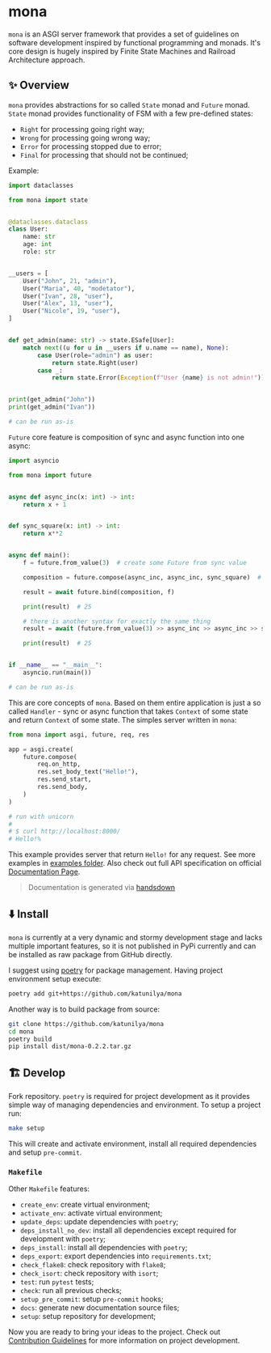 # mona

`mona` is an ASGI server framework that provides a set of guidelines on software
development inspired by functional programming and monads. It's core design is
hugely inspired by Finite State Machines and Railroad Architecture approach.

## ✨ Overview

`mona` provides abstractions for so called `State` monad and `Future` monad.
`State` monad provides functionality of FSM with a few pre-defined states:

- `Right` for processing going right way;
- `Wrong` for processing going wrong way;
- `Error` for processing stopped due to error;
- `Final` for processing that should not be continued;

Example:

```python
import dataclasses

from mona import state


@dataclasses.dataclass
class User:
    name: str
    age: int
    role: str


__users = [
    User("John", 21, "admin"),
    User("Maria", 40, "modetator"),
    User("Ivan", 28, "user"),
    User("Alex", 13, "user"),
    User("Nicole", 19, "user"),
]


def get_admin(name: str) -> state.ESafe[User]:
    match next((u for u in __users if u.name == name), None):
        case User(role="admin") as user:
            return state.Right(user)
        case _:
            return state.Error(Exception(f"User {name} is not admin!"))


print(get_admin("John"))
print(get_admin("Ivan"))

# can be run as-is
```

`Future` core feature is composition of sync and async function into one async:

```python
import asyncio

from mona import future


async def async_inc(x: int) -> int:
    return x + 1


def sync_square(x: int) -> int:
    return x**2


async def main():
    f = future.from_value(3)  # create some Future from sync value

    composition = future.compose(async_inc, async_inc, sync_square)  # (x + 1 + 1)^2

    result = await future.bind(composition, f)

    print(result)  # 25

    # there is another syntax for exactly the same thing
    result = await (future.from_value(3) >> async_inc >> async_inc >> sync_square)

    print(result)  # 25


if __name__ == "__main__":
    asyncio.run(main())

# can be run as-is
```

This are core concepts of `mona`. Based on them entire application is just a so
called `Handler` - sync or async function that takes `Context` of some state and
return `Context` of some state. The simples server written in `mona`:

```python
from mona import asgi, future, req, res

app = asgi.create(
    future.compose(
        req.on_http,
        res.set_body_text("Hello!"),
        res.send_start,
        res.send_body,
    )
)

# run with unicorn
# 
# $ curl http://localhost:8000/
# Hello!%
```

This example provides server that return `Hello!` for any request. See more
examples in [examples folder](/examples/). Also check out full API specification
on official [Documentation Page](https://katunilya.github.io/mona/).

> Documentation is generated via [handsdown](https://github.com/vemel/handsdown)

## ⬇️ Install

`mona` is currently at a very dynamic and stormy development stage and lacks
multiple important features, so it is not published in PyPi currently and can be
installed as raw package from GitHub directly.

I suggest using [poetry](https://github.com/python-poetry/poetry) for package
management. Having project environment setup execute:

```sh
poetry add git+https://github.com/katunilya/mona
```

Another way is to build package from source:

```sh
git clone https://github.com/katunilya/mona
cd mona
poetry build
pip install dist/mona-0.2.2.tar.gz
```

## 🏗️ Develop

Fork repository. `poetry` is required for project development as it provides
simple way of managing dependencies and environment. To setup a project run:

```sh
make setup
```

This will create and activate environment, install all required dependencies and
setup `pre-commit`.

### `Makefile`

Other `Makefile` features:

- `create_env`: create virtual environment;
- `activate_env`: activate virtual environment;
- `update_deps`: update dependencies with `poetry`;
- `deps_install_no_dev`: install all dependencies except required for
  development with `poetry`;
- `deps_install`: install all dependencies with `poetry`;
- `deps_export`: export dependencies into `requirements.txt`;
- `check_flake8`: check repository with `flake8`;
- `check_isort`: check repository with `isort`;
- `test`: run `pytest` tests;
- `check`: run all previous checks;
- `setup_pre_commit`: setup `pre-commit` hooks;
- `docs`: generate new documentation source files;
- `setup`: setup repository for development;

Now you are ready to bring your ideas to the project. Check out [Contribution
Guidelines](/CONTRIBUTING.md) for more information on project development.
